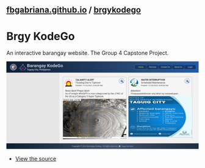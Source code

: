 ## [fbgabriana.github.io](/ "Bamm's KodeGo Repository") / [brgykodego](/brgykodego/)

# Brgy KodeGo

An interactive barangay website. The Group 4 Capstone Project.

![BrgyKodego screenshot](screenshot.png)

* [View the source](https://github.com/fbgabriana/brgykodego)

